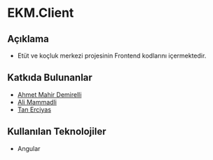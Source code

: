 # EKM.Client

## Açıklama
- Etüt ve koçluk merkezi projesinin Frontend kodlarını içermektedir.

## Katkıda Bulunanlar
- [Ahmet Mahir Demirelli](https://github.com/Ahmet-MahirDEMIRELLI)
- [Ali Mammadli](https://github.com/alimammadli0)
- [Tan Erciyas](https://github.com/Ghurstird)

## Kullanılan Teknolojiler
- Angular
